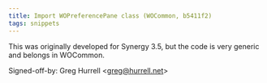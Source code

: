 ```yaml
---
title: Import WOPreferencePane class (WOCommon, b5411f2)
tags: snippets
---
```


This was originally developed for Synergy 3.5, but the code is very generic and belongs in WOCommon.

Signed-off-by: Greg Hurrell &lt;greg@hurrell.net&gt;
